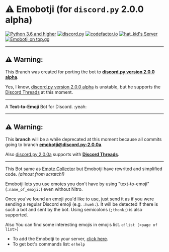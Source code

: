 # :warning: Emobotji (for `discord.py` 2.0.0 alpha)
[![Python 3.6 and higher](https://img.shields.io/badge/python->=3.6-4B8BBE.svg)](https://www.python.org/)
[![discord.py](https://img.shields.io/badge/discord.py-2.0.0a-5865F2.svg)](https://github.com/Rapptz/discord.py/tree/master)
[![codefactor.io](https://www.codefactor.io/repository/github/thehatkid/emobotji/badge)](https://www.codefactor.io/repository/github/thehatkid/emobotji/)
[![hat_kid's Server](https://img.shields.io/discord/848266125833273384.svg?logo=discord&colorB=5865F2&label=hat_kid%27s%20Server)](https://discord.gg/Y7EtGn6bH3)
[![Emobotji on top.gg](https://top.gg/api/widget/servers/841879090038177792.svg)](https://top.gg/bot/841879090038177792)

---

## :warning: Warning:

This Branch was created for porting the bot to **[discord.py version 2.0.0 alpha](https://github.com/Rapptz/discord.py/tree/master)**.

Yes, I know, [discord.py version 2.0.0 alpha](https://github.com/Rapptz/discord.py/tree/master) is unstable, but he supports the [Discord Threads](https://blog.discord.com/connect-the-conversation-with-threads-on-discord-3f5fa8b0f6b) at this moment.

---

A **Text-to-Emoji** Bot for Discord. :yeah:

---

## :warning: Warning:

This **branch** will be a while deprecated at this moment because all commits going to branch **[emobotji@discord.py-2.0.0a](https://github.com/thehatkid/emobotji/tree/discord.py-2.0.0a)**.

Also [discord.py 2.0.0a](https://github.com/Rapptz/discord.py/tree/master) supports with **[Discord Threads](https://blog.discord.com/connect-the-conversation-with-threads-on-discord-3f5fa8b0f6b)**.

---

This Bot same as [Emote Collector](https://github.com/EmoteBot/EmoteCollector) but Emobotji have rewrited and simplified code. *(almost from scratch!)*

Emobotji lets you use emotes you don't have by using "text-to-emoji" (`:name_of_emoji:`) even without Nitro.

Once you've found an emoji you'd like to use, just send it as if you were sending a regular Discord emoji (e.g. `:hueh:`). It will be detected if there is such a bot and sent by the bot. Using semicolons (`;thonk;`) is also supported.

Also You can find some interesting emojis in emojis list. `e!list [<page of list>]`

- To add the Emobotji to your server, [click here](https://discord.com/oauth2/authorize?client_id=841879090038177792&permissions=346176&scope=bot).
- To get bot's commands list: `e!help`